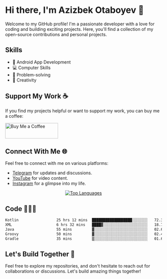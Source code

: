 # Hi there, I'm Azizbek Otaboyev 👋

Welcome to my GitHub profile! I'm a passionate developer with a love for coding and building exciting projects. Here, you'll find a collection of my open-source contributions and personal projects.

## Skills
- 📱 Android App Development
- 💻 Computer Skills
- 🧠 Problem-solving
- 🎨 Creativity

## Support My Work ☕

If you find my projects helpful or want to support my work, you can buy me a coffee:

<div align="start">
  <a href="https://www.buymeacoffee.com/azizbek.live" target="_blank">
    <img src="https://cdn.buymeacoffee.com/buttons/v2/default-yellow.png" alt="Buy Me a Coffee" height="50" width="170">
  </a>
</div>

## Connect With Me 🌐

Feel free to connect with me on various platforms:

- [Telegram](https://t.me/azizbeklive) for updates and discussions.
- [YouTube](https://www.youtube.com/azizbeklive) for video content.
- [Instagram](https://www.instagram.com/azizbek.live/) for a glimpse into my life.

<div align="center">
  <a href="https://github.com/azizbeklive">
    <img src="https://github-readme-stats.vercel.app/api/top-langs/?username=azizbeklive&layout=compact" alt="Top Languages" />
  </a>
</div>

## Code 👨🏻‍💻

<!--START_SECTION:waka-->

```txt
Kotlin                 25 hrs 12 mins  ██████████████████░░░░░░░   72.32 %
XML                    6 hrs 32 mins   ████▓░░░░░░░░░░░░░░░░░░░░   18.78 %
Java                   55 mins         ▓░░░░░░░░░░░░░░░░░░░░░░░░   02.66 %
Groovy                 50 mins         ▓░░░░░░░░░░░░░░░░░░░░░░░░   02.41 %
Gradle                 35 mins         ▒░░░░░░░░░░░░░░░░░░░░░░░░   01.69 %
```

<!--END_SECTION:waka-->

## Let's Build Together 🚀

Feel free to explore my repositories, and don't hesitate to reach out for collaborations or discussions. Let's build amazing things together!
